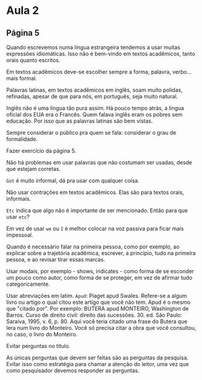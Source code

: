 Aula 2
======

Página 5
--------

Quando escrevemos numa língua estrangeira tendemos a usar muitas expressões idiomáticas. Isso não é bem-vindo em textos acadêmicos, tanto orais quanto escritos.

Em textos acadêmicos deve-se escolher sempre a forma, palavra, verbo... mais formal.

Palavras latinas, em textos acadêmicos em inglês, soam muito polidas, refinadas, apesar de que para nós, em português, seja muito natural.

Inglês não é uma língua tão pura assim. Há pouco tempo atrás, a língua oficial dos EUA era o Francês. Quem falava inglês eram os pobres sem educação. Por isso que as palavras latinas são bem vistas.

Sempre considerar o público pra quem se fala: considerar o grau de formalidade.

Fazer exercício da página 5.

Não há problemas em usar palavras que não costumam ser usadas, desde que estejam corretas.

`Got` é muito informal, dá pra usar com qualquer coisa.

Não usar contrações em textos acadêmicos. Elas são para textos orais, informais.

`Etc` indica que algo não é importante de ser mencionado. Então para que usar `etc`?

Em vez de usar `we` ou `I` é melhor colocar na voz passiva para ficar mais impessoal.

Quando é necessário falar na primeira pessoa, como por exemplo, ao explicar sobre a trajetória acadêmica, escrever, a princípio, tudo na primeira pessoa, e ao revisar tirar essas marcas.

Usar modais, por exemplo - shows, indicates - como forma de se esconder um pouco como autor, como forma de se proteger, em vez de afirmar tudo categoricamente.

Usar abreviações em latim. `Apud`: Piaget apud Swales. Refere-se a algum livro ou artigo o qual citou este artigo que você não tem. Apud é o mesmo que "citado por". Por exemplo: BUTERA apud MONTEIRO, Washington de Barros. Curso de direito civil: direito das sucessões. 30. ed. São Paulo: Saraiva, 1995, v. 6, p. 80. Aqui você teria citado uma frase do Butera que lera num livro do Monteiro. Você só precisa citar a obra que você consultou, no caso, o livro do Monteiro.

Evitar perguntas no título.

As únicas perguntas que devem ser feitas são as perguntas da pesquisa. Evitar isso como estratégia para chamar a atenção do leitor, uma vez que como pesquisador devemos responder as perguntas.

